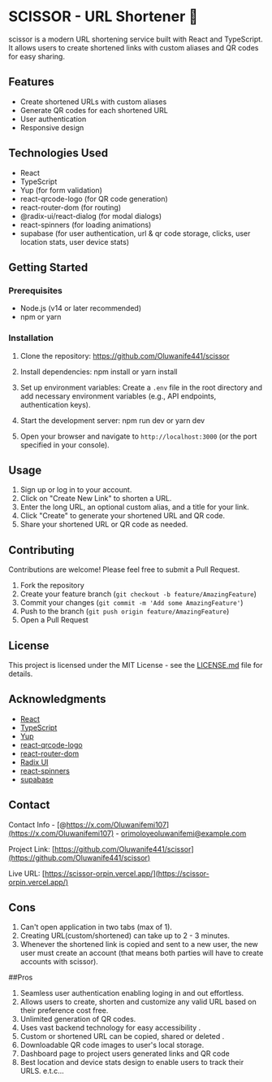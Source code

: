 # SCISSOR - URL Shortener 🚀

scissor is a modern URL shortening service built with React and TypeScript. It allows users to create shortened links with custom aliases and QR codes for easy sharing.

## Features

- Create shortened URLs with custom aliases
- Generate QR codes for each shortened URL
- User authentication
- Responsive design

## Technologies Used

- React
- TypeScript
- Yup (for form validation)
- react-qrcode-logo (for QR code generation)
- react-router-dom (for routing)
- @radix-ui/react-dialog (for modal dialogs)
- react-spinners (for loading animations)
- supabase (for user authentication, url & qr code storage, clicks, user location stats, user device stats)

## Getting Started

### Prerequisites

- Node.js (v14 or later recommended)
- npm or yarn

### Installation

1. Clone the repository:
https://github.com/Oluwanife441/scissor

2. Install dependencies:
npm install
or
yarn install

3. Set up environment variables:
Create a `.env` file in the root directory and add necessary environment variables (e.g., API endpoints, authentication keys).

4. Start the development server: 
npm run dev or yarn dev
5. Open your browser and navigate to `http://localhost:3000` (or the port specified in your console).

## Usage

1. Sign up or log in to your account.
2. Click on "Create New Link" to shorten a URL.
3. Enter the long URL, an optional custom alias, and a title for your link.
4. Click "Create" to generate your shortened URL and QR code.
5. Share your shortened URL or QR code as needed.

## Contributing

Contributions are welcome! Please feel free to submit a Pull Request.

1. Fork the repository
2. Create your feature branch (`git checkout -b feature/AmazingFeature`)
3. Commit your changes (`git commit -m 'Add some AmazingFeature'`)
4. Push to the branch (`git push origin feature/AmazingFeature`)
5. Open a Pull Request

## License

This project is licensed under the MIT License - see the [LICENSE.md](LICENSE.md) file for details.

## Acknowledgments

- [React](https://reactjs.org/)
- [TypeScript](https://www.typescriptlang.org/)
- [Yup](https://github.com/jquense/yup)
- [react-qrcode-logo](https://www.npmjs.com/package/react-qrcode-logo)
- [react-router-dom](https://reactrouter.com/)
- [Radix UI](https://www.radix-ui.com/)
- [react-spinners](https://www.npmjs.com/package/react-spinners)
- [supabase](https://supabase.com/)

## Contact

Contact Info - [@https://x.com/Oluwanifemi107](https://x.com/Oluwanifemi107) - orimoloyeoluwanifemi@example.com

Project Link: [https://github.com/Oluwanife441/scissor](https://github.com/Oluwanife441/scissor)

Live URL: [https://scissor-orpin.vercel.app/](https://scissor-orpin.vercel.app/)

## Cons

1. Can't open application in two tabs (max of 1).
2. Creating URL(custom/shortened) can take up to 2 - 3 minutes.
3. Whenever the shortened link is copied and sent to a new user, the new user must create an account (that means both parties will have to create accounts with scissor).

##Pros

1. Seamless user authentication enabling loging in and out effortless.
2. Allows users to create, shorten and customize any valid URL based on their preference cost free.
3. Unlimited generation of QR codes.
4. Uses vast backend technology for easy accessibility .
5. Custom or shortened URL can be copied, shared or deleted .
6. Downloadable QR code images to user's local storage.
7. Dashboard page to project users generated links and QR code
8. Best location and device stats design to enable users to track their URLS. e.t.c...
